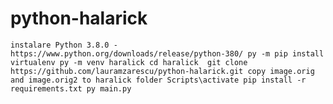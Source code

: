 # python-halarick

`instalare Python 3.8.0 - https://www.python.org/downloads/release/python-380/
py -m pip install virtualenv
py -m venv haralick
cd haralick 
git clone https://github.com/lauramzarescu/python-halarick.git
copy image.orig and image.orig2 to haralick folder
Scripts\activate
pip install -r requirements.txt
py main.py`
